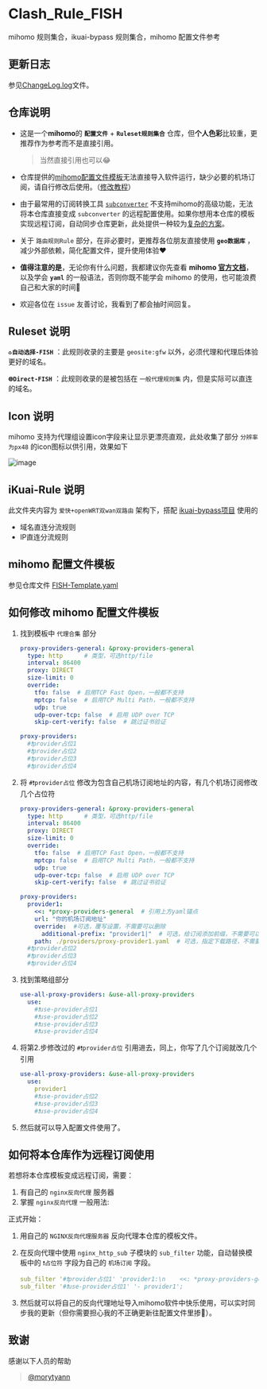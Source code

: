 # Clash_Rule_FISH

mihomo 规则集合，ikuai-bypass 规则集合，mihomo 配置文件参考

## 更新日志

参见[ChangeLog.log](https://raw.githubusercontent.com/refined-fish/clash_rule_fish/refs/heads/main/ChangeLog.log)文件。

## 仓库说明

- 这是一个**mihomo**的 **`配置文件`** + **`Ruleset规则集合`** 仓库，但**个人色彩**比较重，更推荐作为参考而不是直接引用。
  > 当然直接引用也可以😂

- 仓库提供的[mihomo配置文件模板](https://github.com/refined-fish/clash_rule_fish?tab=readme-ov-file#配置文件模板)无法直接导入软件运行，缺少必要的机场订阅，请自行修改后使用。（[修改教程](https://github.com/refined-fish/clash_rule_fish#mihomo-%E9%85%8D%E7%BD%AE%E6%96%87%E4%BB%B6%E6%A8%A1%E6%9D%BF%E4%BF%AE%E6%94%B9%E6%95%99%E7%A8%8B)）

- 由于最常用的订阅转换工具 [`subconverter`](https://github.com/tindy2013/subconverter) 不支持mihomo的高级功能，无法将本仓库直接变成 `subconverter` 的远程配置使用。如果你想用本仓库的模板实现远程订阅，自动同步仓库更新，此处提供一种较为[复杂的方案](https://github.com/refined-fish/clash_rule_fish#%E5%B0%86%E6%9C%AC%E4%BB%93%E5%BA%93%E4%BD%9C%E4%B8%BA%E8%BF%9C%E7%A8%8B%E8%AE%A2%E9%98%85%E4%BD%BF%E7%94%A8)。

- 关于 `路由规则Rule` 部分，在非必要时，更推荐各位朋友直接使用 **`geo数据库`** ，减少外部依赖，简化配置文件，提升使用体验❤️

- **值得注意的是**，无论你有什么问题，我都建议你先查看 **mihomo [官方文档](https://wiki.metacubex.one/config/general/)**，以及学会 **`yaml`** 的一般语法，否则你既不能学会 mihomo 的使用，也可能浪费自己和大家的时间🥲

- 欢迎各位在 `issue` 友善讨论，我看到了都会抽时间回复。

## Ruleset 说明

**`♻️自动选择-FISH`** ：此规则收录的主要是 `geosite:gfw` 以外，必须代理和代理后体验更好的域名。

**`🌐Direct-FISH`** ：此规则收录的是被包括在 `一般代理规则集` 内，但是实际可以直连的域名。

## Icon 说明

mihomo 支持为代理组设置icon字段来让显示更漂亮直观，此处收集了部分 `分辨率为px48` 的icon图标以供引用，效果如下
  
  ![image](https://github.com/user-attachments/assets/9fbfd5f6-fe80-4745-8ba0-e1716ccce26f)

## iKuai-Rule 说明

此文件夹内容为 `爱快+openWRT双wan双路由` 架构下，搭配 [ikuai-bypass项目](https://github.com/joyanhui/ikuai-bypass) 使用的

- 域名直连分流规则
- IP直连分流规则

## mihomo 配置文件模板

参见仓库文件 [FISH-Template.yaml](https://raw.githubusercontent.com/refined-fish/clash_rule_fish/refs/heads/main/FISH-Template.yaml)

## 如何修改 mihomo 配置文件模板

1. 找到模板中 `代理合集` 部分

    ```yaml
    proxy-providers-general: &proxy-providers-general
      type: http      # 类型，可选http/file
      interval: 86400
      proxy: DIRECT
      size-limit: 0
      override:
        tfo: false  # 启用TCP Fast Open，一般都不支持
        mptcp: false  # 启用TCP Multi Path，一般都不支持
        udp: true
        udp-over-tcp: false  # 启用 UDP over TCP
        skip-cert-verify: false  # 跳过证书验证

    proxy-providers:
      #❗provider占位1
      #❗provider占位2
      #❗provider占位3
      #❗provider占位4
    ```

2. 将 `#❗provider占位` 修改为包含自己机场订阅地址的内容，有几个机场订阅修改几个占位符

    ```yaml
    proxy-providers-general: &proxy-providers-general
      type: http      # 类型，可选http/file
      interval: 86400
      proxy: DIRECT
      size-limit: 0
      override:
        tfo: false  # 启用TCP Fast Open，一般都不支持
        mptcp: false  # 启用TCP Multi Path，一般都不支持
        udp: true
        udp-over-tcp: false  # 启用 UDP over TCP
        skip-cert-verify: false  # 跳过证书验证

    proxy-providers:
      provider1:
        <<: *proxy-providers-general  # 引用上方yaml锚点
        url: "你的机场订阅地址"
        override:  #可选，覆写设置，不需要可以删除
          additional-prefix: "provider1|"  # 可选，给订阅添加前缀，不需要可以删除
        path: ./providers/proxy-provider1.yaml  # 可选，指定下载路径，不需要可以删除
      #❗provider占位2
      #❗provider占位3
      #❗provider占位4
    ```

3. 找到策略组部分

    ```yaml
    use-all-proxy-providers: &use-all-proxy-providers
      use:
        #❗use-provider占位1
        #❗use-provider占位2
        #❗use-provider占位3
        #❗use-provider占位4
    ```

4. 将第2.步修改过的 `#❗provider占位` 引用进去，同上，你写了几个订阅就改几个引用

    ```yaml
    use-all-proxy-providers: &use-all-proxy-providers
      use:
        provider1
        #❗use-provider占位2
        #❗use-provider占位3
        #❗use-provider占位4
    ```

5. 然后就可以导入配置文件使用了。

## 如何将本仓库作为远程订阅使用

  若想将本仓库模板变成远程订阅，需要：

  1. 有自己的 `nginx反向代理` 服务器
  2. 掌握 `nginx反向代理` 一般用法:

  正式开始：

  1. 用自己的 `NGINX反向代理服务器` 反向代理本仓库的模板文件。
  2. 在反向代理中使用 `nginx_http_sub` 子模块的 `sub_filter` 功能，自动替换模板中的 `❗占位符` 字段为自己的 `机场订阅` 字段。

      ```yaml
      sub_filter '#❗provider占位1' 'provider1:\n    <<: *proxy-providers-general\n    override:\n      additional-prefix: "一元|"\n    url: "你的机场订阅"\n    path: ./providers/proxy-provider1.yaml';
      sub_filter '#❗use-provider占位1' '- provider1';
      ```

  3. 然后就可以将自己的反向代理地址导入mihomo软件中快乐使用，可以实时同步我的更新（但你需要担心我的不正确更新往配置文件里掺💩）。

## 致谢

感谢以下人员的帮助
> [@morytyann](https://github.com/morytyann)
